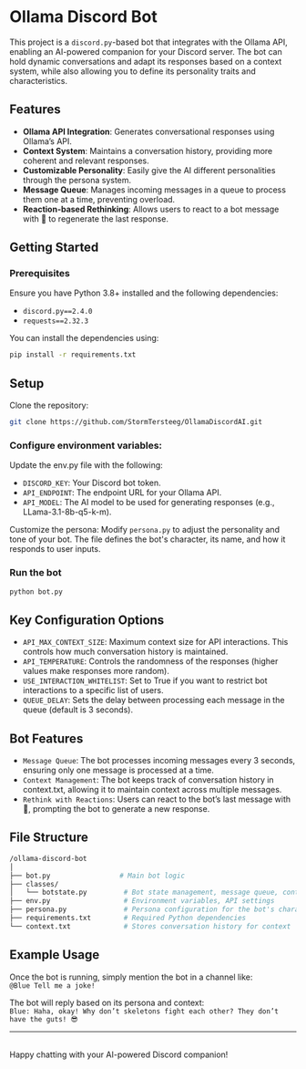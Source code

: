 # Ollama Discord Bot

This project is a `discord.py`-based bot that integrates with the Ollama API, enabling an AI-powered companion for your Discord server. The bot can hold dynamic conversations and adapt its responses based on a context system, while also allowing you to define its personality traits and characteristics.

## Features

- **Ollama API Integration**: Generates conversational responses using Ollama’s API.
- **Context System**: Maintains a conversation history, providing more coherent and relevant responses.
- **Customizable Personality**: Easily give the AI different personalities through the persona system.
- **Message Queue**: Manages incoming messages in a queue to process them one at a time, preventing overload.
- **Reaction-based Rethinking**: Allows users to react to a bot message with 🔁 to regenerate the last response.

## Getting Started

### Prerequisites

Ensure you have Python 3.8+ installed and the following dependencies:

- `discord.py==2.4.0`
- `requests==2.32.3`

You can install the dependencies using:

```bash
pip install -r requirements.txt
```

## Setup
Clone the repository:
```bash
git clone https://github.com/StormTersteeg/OllamaDiscordAI.git
```

### Configure environment variables:

Update the env.py file with the following:
- `DISCORD_KEY`: Your Discord bot token.
- `API_ENDPOINT`: The endpoint URL for your Ollama API.
- `API_MODEL`: The AI model to be used for generating responses (e.g., LLama-3.1-8b-q5-k-m).

Customize the persona:
Modify `persona.py` to adjust the personality and tone of your bot. The file defines the bot's character, its name, and how it responds to user inputs.

### Run the bot
```bash
python bot.py
```

## Key Configuration Options
- `API_MAX_CONTEXT_SIZE`: Maximum context size for API interactions. This controls how much conversation history is maintained.
- `API_TEMPERATURE`: Controls the randomness of the responses (higher values make responses more random).
- `USE_INTERACTION_WHITELIST`: Set to True if you want to restrict bot interactions to a specific list of users.
- `QUEUE_DELAY`: Sets the delay between processing each message in the queue (default is 3 seconds).

## Bot Features
- `Message Queue`: The bot processes incoming messages every 3 seconds, ensuring only one message is processed at a time.
- `Context Management`: The bot keeps track of conversation history in context.txt, allowing it to maintain context across multiple messages.
- `Rethink with Reactions`: Users can react to the bot’s last message with 🔁, prompting the bot to generate a new response.

## File Structure
```bash
/ollama-discord-bot
│
├── bot.py                 # Main bot logic
├── classes/
│   └── botstate.py         # Bot state management, message queue, context handling
├── env.py                  # Environment variables, API settings
├── persona.py              # Persona configuration for the bot's character and behavior
├── requirements.txt        # Required Python dependencies
└── context.txt             # Stores conversation history for context
```

## Example Usage
Once the bot is running, simply mention the bot in a channel like:<br>
`@Blue Tell me a joke!`

The bot will reply based on its persona and context:<br>
`Blue: Haha, okay! Why don’t skeletons fight each other? They don’t have the guts! 😎`

<hr><br>
Happy chatting with your AI-powered Discord companion!
